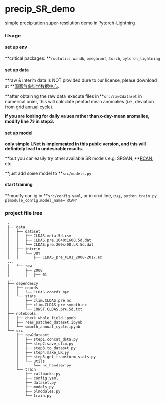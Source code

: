 # precip_SR_demo

simple precipitation super-resolution demo in Pytorch-Lightning

### Usage

#### set up env

**critical packages: **`rootutils`, `wandb`, `omegaconf`, `torch`, `pytorch_lightning`

#### set up data

**raw & interim data is NOT provided dure to our license, please download at **[国家气象科学数据中心](https://data.cma.cn/data/detail/dataCode/NAFP_CLDAS2.0_NRT.html).

**after obtaining the raw data, execute files in **`src/raw2dataset` in numerical order, this will calculate pentad mean anomalies (i.e., deviation from grid annual cycle).

**if you are looking for daily values rather than x-day-mean anomalies, modify line 79 in step3.**

#### set up model

**only simple UNet is implemented in this public version, and this will definitely lead to undesirable results.**

**but you can easily try other available SR models e.g. SRGAN, **[RCAN](https://github.com/yjn870/RCAN-pytorch), etc.

**just add some model to **`src/models.py`

#### start training

**modify config in **`src/config.yaml`, or in cmd line, e.g., `python train.py plmodule_config.model_name='RCAN'`

### project file tree

```
 .
 ├── data
 │   ├── dataset
 │   │   ├── CLDAS.meta.5d.csv
 │   │   ├── CLDAS.pre.1040x1600.5d.dat
 │   │   └── CLDAS.pre.260x400.LR.5d.dat
 │   ├── interim
 │   │   └── DOY
 │   │       ├── CLDAS_pre_0101_2008-2017.nc
 ...
 │   └── raw
 │       ├── 2008
 │       │   ├── 01
 ...
 ├── dependency
 │   ├── coords
 │   │   └── CLDAS.coords.npz
 │   └── stats
 │       ├── clim.CLDAS.pre.nc
 │       ├── clim.CLDAS.pre.smooth.nc
 │       └── CONST.CLDAS.pre.5d.txt
 ├── notebooks
 │   ├── check_whole_field.ipynb
 │   ├── read_patched_dataset.ipynb
 │   └── smooth_annual_cycle.ipynb
 └── src
     ├── raw2dataset
     │   ├── step1.concat_data.py
     │   ├── step2.save_clim.py
     │   ├── step3.to_dataset.py
     │   ├── step4.make_LR.py
     │   ├── step5.get_transform_stats.py
     │   └── utils
     │       └── nc_handler.py
     └── train
         ├── callbacks.py
         ├── config.yaml
         ├── dataset.py
         ├── models.py
         ├── plmodules.py
         └── train.py
```
